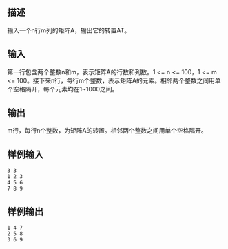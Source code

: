 ## 描述


输入一个n行m列的矩阵A，输出它的转置AT。

## 输入


第一行包含两个整数n和m，表示矩阵A的行数和列数。1 <= n <= 100，1 <= m <= 100。接下来n行，每行m个整数，表示矩阵A的元素。相邻两个整数之间用单个空格隔开，每个元素均在1~1000之间。

## 输出


m行，每行n个整数，为矩阵A的转置。相邻两个整数之间用单个空格隔开。

## 样例输入


```
3 3
1 2 3
4 5 6
7 8 9

```


## 样例输出


```
1 4 7
2 5 8
3 6 9
```


